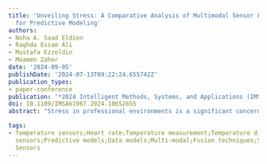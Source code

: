 ```yaml
---
title: 'Unveiling Stress: A Comparative Analysis of Multimodal Sensor Fusion Techniques
  for Predictive Modeling'
authors:
- Noha A. Saad Eldien
- Raghda Essam Ali
- Mustafa Ezzeldin
- Moamen Zaher
date: '2024-09-05'
publishDate: '2024-07-13T09:22:24.655742Z'
publication_types:
- paper-conference
publication: '*2024 Intelligent Methods, Systems, and Applications (IMSA)*'
doi: 10.1109/IMSA61967.2024.10652655
abstract: "Stress in professional environments is a significant concern. Medical professionals are particularly vulnerable to stress, especially during emergencies. Nurses hold a vital position in delivering care within hospital settings. It's crucial to anticipate stress levels among nurses to help them perform their duties effectively and avoid the long-term impacts of stress. This study seeks to explore how body sensors and machine learning techniques can be employed to monitor physiological signs and identify stress levels among nurses. It utilizes a benchmark dataset collected from 15 different nurses, including signals such as heart rate (HR), Electrodermal Activity (EDA), and Skin Temperature alongside location data extracted by an accelerometer. This study explores several fusion strategies, such as data, model, and prediction fusion levels to improve the accuracy and reliability of stress prediction models. Through a comparative analysis, this paper highlights the strengths and limitations of diverse fusion techniques. shedding light on their efficacy in capturing the nuanced features of stress. The findings offer valuable insights into the optimization of multimodal sensor fusion for enhanced stress prediction, creating pathways for reliable frameworks in the healthcare domain. This research conducted a comparative study between 3 different levels: data-fusion, model-fusion, and prediction-fusion. Prediction-level fusion outperformed both model-level fusion by 1.97% and data-level fusion by 1.26%."

tags:
- Temperature sensors;Heart rate;Temperature measurement;Temperature distribution;Multimodal
  sensors;Predictive models;Data models;Multi-modal;Fusion techniques;Stress Detection;Body
  Sensors
---
```

